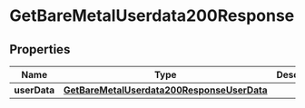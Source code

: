 

# GetBareMetalUserdata200Response


## Properties

| Name | Type | Description | Notes |
|------------ | ------------- | ------------- | -------------|
|**userData** | [**GetBareMetalUserdata200ResponseUserData**](GetBareMetalUserdata200ResponseUserData.md) |  |  [optional] |



